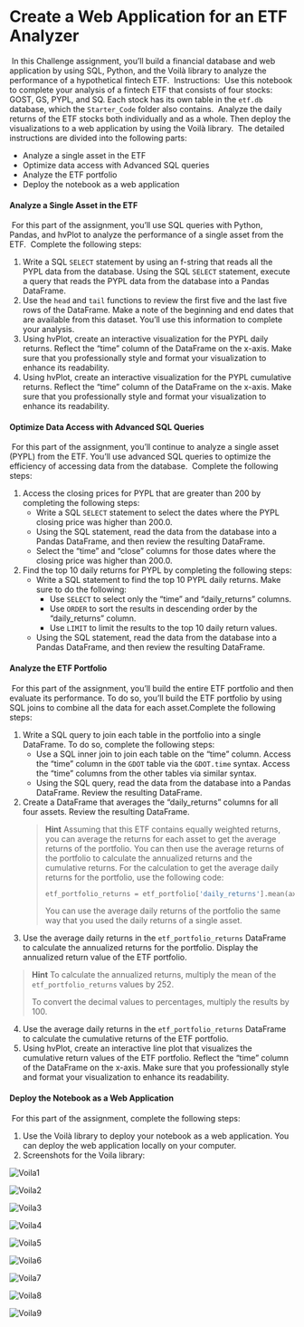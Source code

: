 # Create a Web Application for an ETF Analyzer
​
In this Challenge assignment, you’ll build a financial database and web application by using SQL, Python, and the Voilà library to analyze the performance of a hypothetical fintech ETF.
​
Instructions: 
​
Use this notebook to complete your analysis of a fintech ETF that consists of four stocks: GOST, GS, PYPL, and SQ. Each stock has its own table in the `etf.db` database, which the `Starter_Code` folder also contains.
​
Analyze the daily returns of the ETF stocks both individually and as a whole. Then deploy the visualizations to a web application by using the Voilà library.
​
The detailed instructions are divided into the following parts:
​
* Analyze a single asset in the ETF
​
* Optimize data access with Advanced SQL queries
​
* Analyze the ETF portfolio
​
* Deploy the notebook as a web application
​
#### Analyze a Single Asset in the ETF
​
For this part of the assignment, you’ll use SQL queries with Python, Pandas, and hvPlot to analyze the performance of a single asset from the ETF.
​
Complete the following steps:
​
1. Write a SQL `SELECT` statement by using an f-string that reads all the PYPL data from the database. Using the SQL `SELECT` statement, execute a query that reads the PYPL data from the database into a Pandas DataFrame.
​
2. Use the `head` and `tail` functions to review the first five and the last five rows of the DataFrame. Make a note of the beginning and end dates that are available from this dataset. You’ll use this information to complete your analysis.
​
3. Using hvPlot, create an interactive visualization for the PYPL daily returns. Reflect the “time” column of the DataFrame on the x-axis. Make sure that you professionally style and format your visualization to enhance its readability.
​
4. Using hvPlot, create an interactive visualization for the PYPL cumulative returns. Reflect the “time” column of the DataFrame on the x-axis. Make sure that you professionally style and format your visualization to enhance its readability.
​
#### Optimize Data Access with Advanced SQL Queries
​
For this part of the assignment, you’ll continue to analyze a single asset (PYPL) from the ETF. You’ll use advanced SQL queries to optimize the efficiency of accessing data from the database.
​
Complete the following steps:
​
1. Access the closing prices for PYPL that are greater than 200 by completing the following steps:
​
    - Write a SQL `SELECT` statement to select the dates where the PYPL closing price was higher than 200.0.
​
    - Using the SQL statement, read the data from the database into a Pandas DataFrame, and then review the resulting DataFrame.
​
    - Select the “time” and “close” columns for those dates where the closing price was higher than 200.0.
​
2. Find the top 10 daily returns for PYPL by completing the following steps:
​
    -  Write a SQL statement to find the top 10 PYPL daily returns. Make sure to do the following:
​
        * Use `SELECT` to select only the “time” and “daily_returns” columns.
​
        * Use `ORDER` to sort the results in descending order by the “daily_returns” column.
​
        * Use `LIMIT` to limit the results to the top 10 daily return values.
​
    - Using the SQL statement, read the data from the database into a Pandas DataFrame, and then review the resulting DataFrame.
​
#### Analyze the ETF Portfolio
​
For this part of the assignment, you’ll build the entire ETF portfolio and then evaluate its performance. To do so, you’ll build the ETF portfolio by using SQL joins to combine all the data for each asset.
​
Complete the following steps:
​
1. Write a SQL query to join each table in the portfolio into a single DataFrame. To do so, complete the following steps:
​
    - Use a SQL inner join to join each table on the “time” column. Access the “time” column in the `GDOT` table via the `GDOT.time` syntax. Access the “time” columns from the other tables via similar syntax.
​
    - Using the SQL query, read the data from the database into a Pandas DataFrame. Review the resulting DataFrame.
​
2. Create a DataFrame that averages the “daily_returns” columns for all four assets. Review the resulting DataFrame.
​
    > **Hint** Assuming that this ETF contains equally weighted returns, you can average the returns for each asset to get the average returns of the portfolio. You can then use the average returns of the portfolio to calculate the annualized returns and the cumulative returns. For the calculation to get the average daily returns for the portfolio, use the following code:
    >
    > ```python
    > etf_portfolio_returns = etf_portfolio['daily_returns'].mean(axis=1)
    > ```
    >
    > You can use the average daily returns of the portfolio the same way that you used the daily returns of a single asset.
​
3. Use the average daily returns in the `etf_portfolio_returns` DataFrame to calculate the annualized returns for the portfolio. Display the annualized return value of the ETF portfolio.
​
> **Hint**  To calculate the annualized returns, multiply the mean of the `etf_portfolio_returns` values by 252.
>
> To convert the decimal values to percentages, multiply the results by 100.
​
4. Use the average daily returns in the `etf_portfolio_returns` DataFrame to calculate the cumulative returns of the ETF portfolio.
​
5. Using hvPlot, create an interactive line plot that visualizes the cumulative return values of the ETF portfolio. Reflect the “time” column of the DataFrame on the x-axis. Make sure that you professionally style and format your visualization to enhance its readability.
​
#### Deploy the Notebook as a Web Application
​
For this part of the assignment, complete the following steps:
​
1. Use the Voilà library to deploy your notebook as a web application. You can deploy the web application locally on your computer.
​
2. Screenshots for the Voila library:

![Voila1](https://github.com/HilaryWillis/ETF_Portfolio/blob/main/Screenshot%20(12).png)

![Voila2](https://github.com/HilaryWillis/ETF_Portfolio/blob/main/Screenshot%20(13).png)

![Voila3](https://github.com/HilaryWillis/ETF_Portfolio/blob/main/Screenshot%20(14).png)

![Voila4](https://github.com/HilaryWillis/ETF_Portfolio/blob/main/Screenshot%20(14).png)

![Voila5](https://github.com/HilaryWillis/ETF_Portfolio/blob/main/Screenshot%20(16).png)

![Voila6](https://github.com/HilaryWillis/ETF_Portfolio/blob/main/Screenshot%20(17).png)

![Voila7](https://github.com/HilaryWillis/ETF_Portfolio/blob/main/Screenshot%20(18).png)

![Voila8](https://github.com/HilaryWillis/ETF_Portfolio/blob/main/Screenshot%20(19).png)

![Voila9](https://github.com/HilaryWillis/ETF_Portfolio/blob/main/Screenshot%20(20).png)
